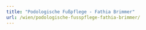 ```yaml
---
title: "Podologische Fußpflege - Fathia Brimmer"
url: /wien/podologische-fusspflege-fathia-brimmer/
---
```

